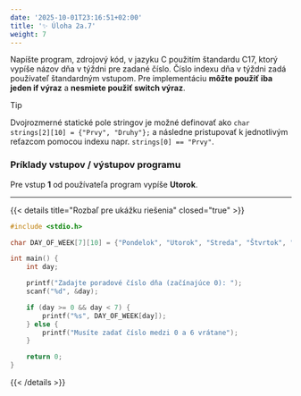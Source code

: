 ```yaml
---
date: '2025-10-01T23:16:51+02:00'
title: '✨ Úloha 2a.7'
weight: 7
---
```


Napíšte program, zdrojový kód, v jazyku C použitím štandardu C17, ktorý vypíše názov dňa v týždni pre zadané číslo.
Číslo indexu dňa v týždni zadá používateľ štandardným vstupom. Pre implementáciu **môžte použiť iba jeden if výraz**
a **nesmiete použiť switch výraz**.

> [!TIP]
> Dvojrozmerné statické pole stringov je možné definovať ako `char strings[2][10] = {"Prvy", "Druhy"};`
> a následne pristupovať k jednotlivým reťazcom pomocou indexu napr. `strings[0] == "Prvy"`.

### Príklady vstupov / výstupov programu

Pre vstup **1** od používateľa program vypíše **Utorok**.

---

{{< details title="Rozbaľ pre ukážku riešenia" closed="true" >}}

```C
#include <stdio.h>

char DAY_OF_WEEK[7][10] = {"Pondelok", "Utorok", "Streda", "Štvrtok", "Piatok", "Sobota", "Nedeľa"};

int main() {
    int day;

    printf("Zadajte poradové číslo dňa (začínajúce 0): ");
    scanf("%d", &day);

    if (day >= 0 && day < 7) {
        printf("%s", DAY_OF_WEEK[day]);
    } else {
        printf("Musíte zadať číslo medzi 0 a 6 vrátane");
    }

    return 0;
}
```

{{< /details >}}
